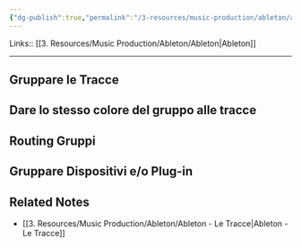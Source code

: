 ```yaml
---
{"dg-publish":true,"permalink":"/3-resources/music-production/ableton/ableton-gruppi/"}
---
```


Links:: [[3. Resources/Music Production/Ableton/Ableton\|Ableton]]

---

## Gruppare le Tracce


## Dare lo stesso colore del gruppo alle tracce


## Routing Gruppi



## Gruppare Dispositivi e/o Plug-in





## Related Notes

- [[3. Resources/Music Production/Ableton/Ableton - Le Tracce\|Ableton - Le Tracce]]

